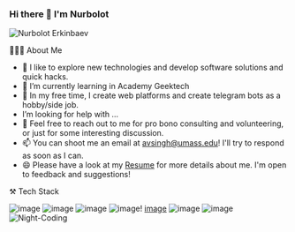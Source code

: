 ### Hi there 👋 I'm Nurbolot


![Nurbolot Erkinbaev](https://user-images.githubusercontent.com/108578199/207243682-11dab3f3-b079-4817-8a75-5279b4273003.png)

👨🏻‍💻  About Me
- 🔭 I like to explore new technologies and develop software solutions and quick hacks.
- 🌱 I’m currently learning in Academy Geektech
- 🤔  In my free time, I create web platforms and create telegram bots as a hobby/side job.
-  I’m looking for help with ...
- 💬 Feel free to reach out to me for pro bono consulting and volunteering, or just for some interesting discussion.
- 📫 You can shoot me an email at avsingh@umass.edu! I'll try to respond as soon as I can.
- 😄 Please have a look at my <a href="https://drive.google.com/file/d/1OXn6lGyzfrYCM4Tf_mR2oI3yKU6R-t43/view?usp=sharing" target="_blank">Resume</a> for more details about me. I'm open to feedback and suggestions!


⚒️ Tech Stack


![image](https://img.shields.io/badge/-telegram-blue) ![image](https://user-images.githubusercontent.com/108578199/207296011-bd25e675-cf99-426c-b70a-c15827ffbea3.png)
![image](https://user-images.githubusercontent.com/108578199/207249146-11285c44-3a98-4a8c-8ad4-0920e2fe55c4.png) ![image](https://userimages.githubusercontent.com/108578199/207249292-96a53920-5785-4cfb-8b73-0afd8599ba49.png)!
[image](https://user-images.githubusercontent.com/108578199/207249375-3c0f472c-e871-40da-af20-c51aa51bd2e5.png) ![image](https://user-images.githubusercontent.com/108578199/207250264-6af5d82d-8547-4d90-96e0-dca771d2bd06.png) ![image](https://user-images.githubusercontent.com/108578199/207298040-98a2e8b9-3ec4-4ba1-aa43-7bf31eb28966.png)       ![Night-Coding](https://user-images.githubusercontent.com/108578199/207250583-3ece1137-4092-4339-9385-dbc90731aed0.gif)


